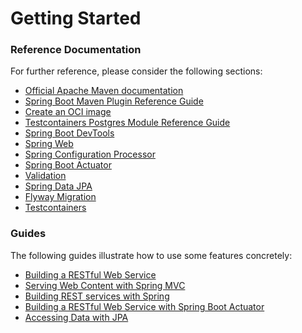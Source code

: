 # Getting Started

### Reference Documentation
For further reference, please consider the following sections:

* [Official Apache Maven documentation](https://maven.apache.org/guides/index.html)
* [Spring Boot Maven Plugin Reference Guide](https://docs.spring.io/spring-boot/docs/2.5.0-M1/maven-plugin/reference/html/)
* [Create an OCI image](https://docs.spring.io/spring-boot/docs/2.5.0-M1/maven-plugin/reference/html/#build-image)
* [Testcontainers Postgres Module Reference Guide](https://www.testcontainers.org/modules/databases/postgres/)
* [Spring Boot DevTools](https://docs.spring.io/spring-boot/docs/2.4.2/reference/htmlsingle/#using-boot-devtools)
* [Spring Web](https://docs.spring.io/spring-boot/docs/2.4.2/reference/htmlsingle/#boot-features-developing-web-applications)
* [Spring Configuration Processor](https://docs.spring.io/spring-boot/docs/2.4.2/reference/htmlsingle/#configuration-metadata-annotation-processor)
* [Spring Boot Actuator](https://docs.spring.io/spring-boot/docs/2.4.2/reference/htmlsingle/#production-ready)
* [Validation](https://docs.spring.io/spring-boot/docs/2.4.2/reference/htmlsingle/#boot-features-validation)
* [Spring Data JPA](https://docs.spring.io/spring-boot/docs/2.4.2/reference/htmlsingle/#boot-features-jpa-and-spring-data)
* [Flyway Migration](https://docs.spring.io/spring-boot/docs/2.4.2/reference/htmlsingle/#howto-execute-flyway-database-migrations-on-startup)
* [Testcontainers](https://www.testcontainers.org/)

### Guides
The following guides illustrate how to use some features concretely:

* [Building a RESTful Web Service](https://spring.io/guides/gs/rest-service/)
* [Serving Web Content with Spring MVC](https://spring.io/guides/gs/serving-web-content/)
* [Building REST services with Spring](https://spring.io/guides/tutorials/bookmarks/)
* [Building a RESTful Web Service with Spring Boot Actuator](https://spring.io/guides/gs/actuator-service/)
* [Accessing Data with JPA](https://spring.io/guides/gs/accessing-data-jpa/)
